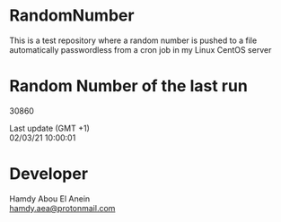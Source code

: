 # RandomNumber    
This is a test repository where a random number is pushed to a file automatically passwordless from a cron job in my Linux CentOS server    
# Random Number of the last run   
30860
      
Last update (GMT +1)    
02/03/21 10:00:01
# Developer    
Hamdy Abou El Anein   
hamdy.aea@protonmail.com
